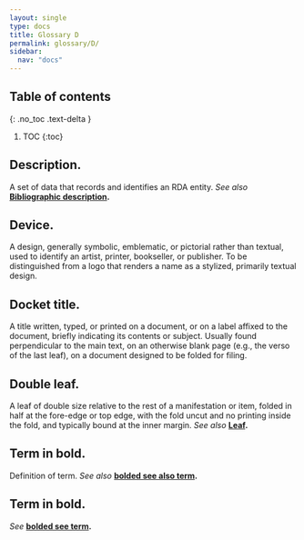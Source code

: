 ```yaml
---
layout: single
type: docs
title: Glossary D
permalink: glossary/D/
sidebar:
  nav: "docs"
---
```


## Table of contents
{: .no_toc .text-delta }

1. TOC
{:toc}

## **Description.**
A set of data that records and identifies an RDA entity. *See also* **[Bibliographic description](/DCRMR/glossary/B/#Bibliographic-description).**

## **Device.**
A design, generally symbolic, emblematic, or pictorial rather than textual, used to identify an artist, printer, bookseller, or publisher. To be distinguished from a logo that renders a name as a stylized, primarily textual design.

## **Docket title.**
A title written, typed, or printed on a document, or on a label affixed to the document, briefly indicating its contents or subject. Usually found perpendicular to the main text, on an otherwise blank page (e.g., the verso of the last leaf), on a document designed to be folded for filing.

## **Double leaf.**
A leaf of double size relative to the rest of a manifestation or item, folded in half at the fore-edge or top edge, with the fold uncut and no printing inside the fold, and typically bound at the inner margin. *See also* **[Leaf](/DCRMR/glossary/L/#leaf).**

## **Term in bold.** 
Definition of term. *See also* **[bolded see also term](/DCRMR/glossary/Letter/#bolded-see-also-term).**

## **Term in bold.**
*See* **[bolded see term](/DCRMR/glossary/Letter/#bolded-see-also-term).**
